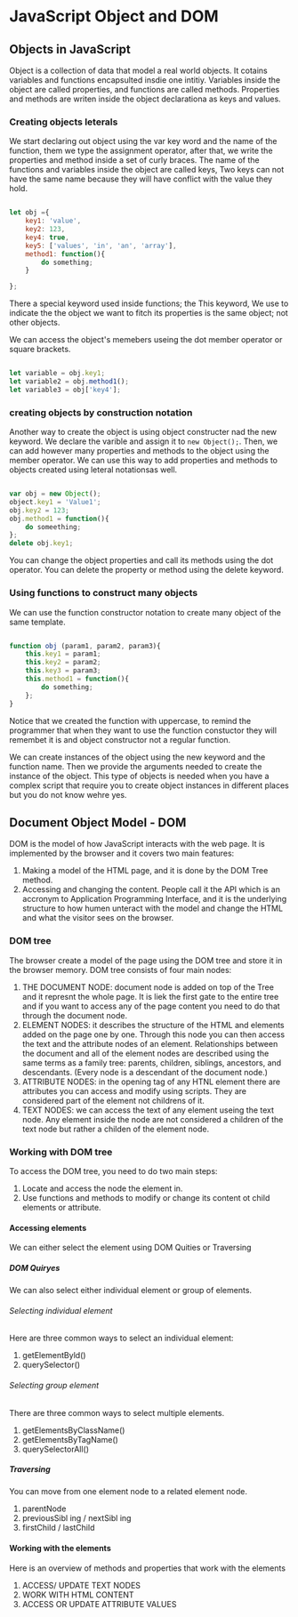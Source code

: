 # JavaScript Object and DOM

## Objects in JavaScript

Object is a collection of data that model a real world objects.
It cotains variables and functions encapsulted insdie one intitiy.
Variables inside the object are called properties, and functions are called methods.
Properties and methods are writen inside the object declarationa as keys and values.

### Creating objects leterals

We start declaring out object using the var key word and the name of the function, them we type the assignment operator, after that, we write the properties and method inside a set of curly braces.
The name of the functions and variables inside the object are called keys, Two keys can not have the same name because they will have conflict with the value they hold.

```javascript

let obj ={
    key1: 'value',
    key2: 123,
    key4: true,
    key5: ['values', 'in', 'an', 'array'],
    method1: function(){
        do something;
    }   

};

```

There a special keyword used inside functions; the This keyword, We use to indicate the the object we want to fitch its properties is the same object; not other objects.

We can access the object's memebers useing the dot member operator or square brackets.

```javascript

let variable = obj.key1;
let variable2 = obj.method1();
let variable3 = obj['key4'];

```

### creating objects by construction notation

Another way to create the object is using object constructer nad the new keyword.
We declare the varible and assign it to `new Object();`. Then, we can add however many properties and methods to the object using the member operator. We can use this way to add properties and methods to objects created using leteral notationsas well.

```javascript

var obj = new Object();
object.key1 = 'Value1';
obj.key2 = 123;
obj.method1 = function(){
    do someething;
};
delete obj.key1;

```

You can change the object properties and call its methods using the dot operator.
You can delete the property or method using the delete keyword.

### Using functions to construct many objects

We can use the function constructor notation to create many object of the same template. 

```javascript

function obj (param1, param2, param3){
    this.key1 = param1;
    this.key2 = param2;
    this.key3 = param3;
    this.method1 = function(){
        do something;
    };
}

```

Notice that we created the function with uppercase, to remind the programmer that when they want to use the function constuctor they will remembet it is and object constructor not a regular function.

We can create instances of the object using the new keyword and the function name. Then we provide the arguments needed to create the instance of the object. This type of objects is needed when you have a complex script that require you to create object instances in different places but you do not know wehre yes.

## Document Object Model - DOM

DOM is the model of how JavaScript interacts with the web page. It is implemented by the browser and it covers two main features:

1. Making a model of the HTML page, and it is done by the DOM Tree method.
2. Accessing and changing the content. People call it the API which is an accronym to Application Programming Interface, and it is the underlying structure to how humen unteract with the model and change the HTML and what the visitor sees on the browser.

### DOM tree

The browser create a model of the page using the DOM tree and store it in the browser memory. DOM tree consists of four main nodes:

1. THE DOCUMENT NODE: document node is added on top of the Tree and it represnt the whole page. It is liek the first gate to the entire tree and if you want to access any of the page content you need to do that through the document node.
2. ELEMENT NODES: it describes the structure of the HTML and elements added on the page one by one. Through this node you can then access the text and the attribute nodes of an element. Relationships between the document and all of the element nodes are described using the same terms as a family tree: parents, children, siblings, ancestors, and descendants. (Every node is a descendant of the document node.)
3. ATTRIBUTE NODES: in the opening tag of any HTNL element there are attributes you can access and modify using scripts. They are considered part of the element not childrens of it.
4. TEXT NODES:  we can access the text of any element useing the text node. Any element inside the node are not considered a children of the text node but rather a childen of the element node.

### Working with DOM tree

To access the DOM tree, you need to do two main steps:

1. Locate and access the node the element in.
2. Use functions and methods to modify or change its content ot child elements or attribute.

#### Accessing elements

We can either select the element using DOM Quities or Traversing

##### DOM Quiryes

We can also select either individual element or group of elements.

###### Selecting individual element

Here are three common ways to select an individual element:

1. getElementByld()
2. querySelector()

###### Selecting group element

There are three common ways to select multiple elements.

1. getElementsByClassName()
2. getElementsByTagName()
3. querySelectorAll()

##### Traversing

You can move from one element node to a related element node.

1. parentNode
2. previousSibl ing / nextSibl ing
3. firstChild / lastChild

#### Working with the elements

Here is an overview of methods and properties that work with the elements

1. ACCESS/ UPDATE TEXT NODES
2. WORK WITH HTML CONTENT
3. ACCESS OR UPDATE ATTRIBUTE VALUES


